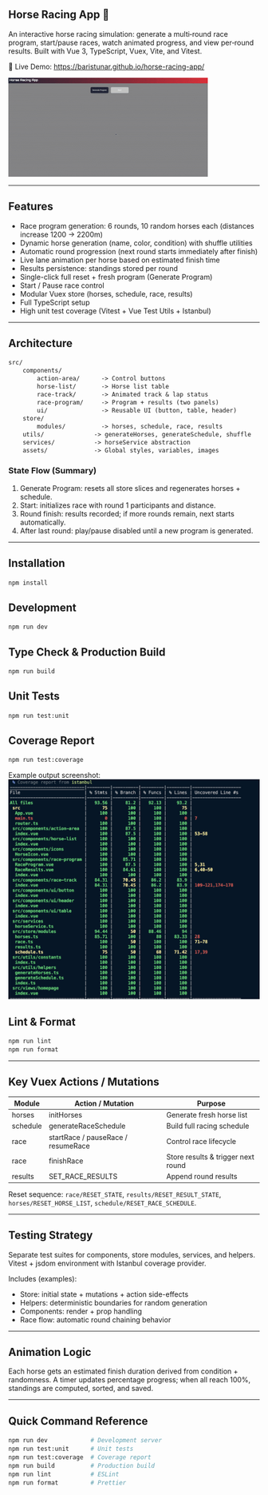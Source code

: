 ## Horse Racing App 🐎

An interactive horse racing simulation: generate a multi‑round race program, start/pause races, watch animated progress, and view per‑round results. Built with Vue 3, TypeScript, Vuex, Vite, and Vitest.

🔗 Live Demo: https://baristunar.github.io/horse-racing-app/

![Application Preview](src/assets/images/horse-racing-app.gif)

---
## Features
* Race program generation: 6 rounds, 10 random horses each (distances increase 1200 → 2200m)
* Dynamic horse generation (name, color, condition) with shuffle utilities
* Automatic round progression (next round starts immediately after finish)
* Live lane animation per horse based on estimated finish time
* Results persistence: standings stored per round
* Single-click full reset + fresh program (Generate Program)
* Start / Pause race control
* Modular Vuex store (horses, schedule, race, results)
* Full TypeScript setup
* High unit test coverage (Vitest + Vue Test Utils + Istanbul)

---
## Architecture
```
src/
	components/
		action-area/      -> Control buttons
		horse-list/       -> Horse list table
		race-track/       -> Animated track & lap status
		race-program/     -> Program + results (two panels)
		ui/               -> Reusable UI (button, table, header)
	store/
		modules/          -> horses, schedule, race, results
	utils/              -> generateHorses, generateSchedule, shuffle
	services/           -> horseService abstraction
	assets/             -> Global styles, variables, images
```

### State Flow (Summary)
1. Generate Program: resets all store slices and regenerates horses + schedule.
2. Start: initializes race with round 1 participants and distance.
3. Round finish: results recorded; if more rounds remain, next starts automatically.
4. After last round: play/pause disabled until a new program is generated.

---
## Installation
```bash
npm install
```

## Development
```bash
npm run dev
```

## Type Check & Production Build
```bash
npm run build
```

## Unit Tests
```bash
npm run test:unit
```

## Coverage Report
```bash
npm run test:coverage
```
Example output screenshot:
![Coverage](src/assets/images/coverage.png)

## Lint & Format
```bash
npm run lint
npm run format
```

---
## Key Vuex Actions / Mutations
| Module   | Action / Mutation                   | Purpose |
|----------|-------------------------------------|---------|
| horses   | initHorses                          | Generate fresh horse list |
| schedule | generateRaceSchedule                | Build full racing schedule |
| race     | startRace / pauseRace / resumeRace  | Control race lifecycle |
| race     | finishRace                          | Store results & trigger next round |
| results  | SET_RACE_RESULTS                    | Append round results |

Reset sequence: `race/RESET_STATE`, `results/RESET_RESULT_STATE`, `horses/RESET_HORSE_LIST`, `schedule/RESET_RACE_SCHEDULE`.

---
## Testing Strategy
Separate test suites for components, store modules, services, and helpers. Vitest + jsdom environment with Istanbul coverage provider.

Includes (examples):
* Store: initial state + mutations + action side-effects
* Helpers: deterministic boundaries for random generation
* Components: render + prop handling
* Race flow: automatic round chaining behavior

---
## Animation Logic
Each horse gets an estimated finish duration derived from condition + randomness. A timer updates percentage progress; when all reach 100%, standings are computed, sorted, and saved.

---
## Quick Command Reference
```bash
npm run dev            # Development server
npm run test:unit      # Unit tests
npm run test:coverage  # Coverage report
npm run build          # Production build
npm run lint           # ESLint
npm run format         # Prettier
```
